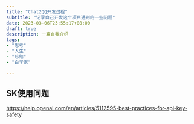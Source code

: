 ```yaml
---
title: "Chat2QQ开发过程"
subtitle: "记录自己开发这个项目遇到的一些问题"
date: 2023-03-06T23:55:17+08:00
draft: true
description: 一篇自我介绍
tags: 
- "思考"
- "人生"
- "总结"
- "白学家"

---
```


## SK使用问题
https://help.openai.com/en/articles/5112595-best-practices-for-api-key-safety